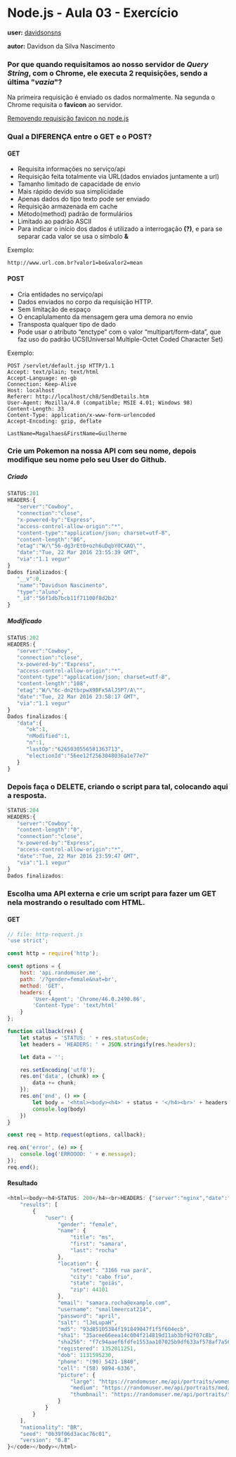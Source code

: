 # Node.js - Aula 03 - Exercício
**user:** [davidsonsns](https://github.com/davidsonsns)

**autor:** Davidson da Silva Nascimento

### Por que quando requisitamos ao nosso servidor de *Query String*, **com o Chrome**, ele executa 2 requisições, sendo a última "*vazia*"?
Na primeira requisição é enviado os dados normalmente. Na segunda o Chrome requisita o **favicon** ao servidor.

[Removendo requisição favicon no node.js](https://gist.github.com/kentbrew/763822)

### Qual a DIFERENÇA entre o GET e o POST?
#### GET
+ Requisita informações no serviço/api
+ Requisição feita totalmente via URL(dados enviados juntamente a url)
+ Tamanho limitado de capacidade de envio
+ Mais rápido devido sua simplicidade
+ Apenas dados do tipo texto pode ser enviado
+ Requisição armazenada em cache
+ Método(method) padrão de formulários
+ Limitado ao padrão ASCII
+ Para indicar o início dos dados é utilizado a interrogação **(?)**, e para se separar cada valor se usa o símbolo **&**

Exemplo:
```
http://www.url.com.br?valor1=be&valor2=mean
```
#### POST
+ Cria entidades no serviço/api
+ Dados enviados no corpo da requisição HTTP.
+ Sem limitação de espaço
+ O encaplulamento da mensagem gera uma demora no envio
+ Transposta qualquer tipo de dado
+ Pode usar o atributo “enctype” com o valor “multipart/form-data”, que faz uso do padrão UCS(Universal Multiple-Octet Coded Character Set)

Exemplo:
```
POST /servlet/default.jsp HTTP/1.1
Accept: text/plain; text/html 
Accept-Language: en-gb 
Connection: Keep-Alive 
Host: localhost 
Referer: http://localhost/ch8/SendDetails.htm 
User-Agent: Mozilla/4.0 (compatible; MSIE 4.01; Windows 98) 
Content-Length: 33 
Content-Type: application/x-www-form-urlencoded 
Accept-Encoding: gzip, deflate 

LastName=Magalhaes&FirstName=Guilherme
```

### Crie um Pokemon na nossa API com seu nome, depois modifique seu nome pelo seu User do Github.
##### Criado
```js
STATUS:201
HEADERS:{
   "server":"Cowboy",
   "connection":"close",
   "x-powered-by":"Express",
   "access-control-allow-origin":"*",
   "content-type":"application/json; charset=utf-8",
   "content-length":"86",
   "etag":"W/\"56-dg3rEt0+ozh6uDqbY0CXAQ\"",
   "date":"Tue, 22 Mar 2016 23:55:39 GMT",
   "via":"1.1 vegur"
}
Dados finalizados:{
   "__v":0,
   "name":"Davidson Nascimento",
   "type":"aluno",
   "_id":"56f1db7bcb11f71100f8d2b2"
}
```

##### Modificado
```js
STATUS:202
HEADERS:{
   "server":"Cowboy",
   "connection":"close",
   "x-powered-by":"Express",
   "access-control-allow-origin":"*",
   "content-type":"application/json; charset=utf-8",
   "content-length":"108",
   "etag":"W/\"6c-dn2tbrpwX9BFx5AlJ5P7/A\"",
   "date":"Tue, 22 Mar 2016 23:58:17 GMT",
   "via":"1.1 vegur"
}
Dados finalizados:{
   "data":{
      "ok":1,
      "nModified":1,
      "n":1,
      "lastOp":"6265030556581363713",
      "electionId":"56ee12f2563048036a1e77e7"
   }
}
```

### **Depois faça o DELETE**, criando o script para tal, colocando aqui a resposta.
```js
STATUS:204
HEADERS:{
   "server":"Cowboy",
   "content-length":"0",
   "connection":"close",
   "x-powered-by":"Express",
   "access-control-allow-origin":"*",
   "date":"Tue, 22 Mar 2016 23:59:47 GMT",
   "via":"1.1 vegur"
}
Dados finalizados:
```

### Escolha uma **API externa** e crie um script para fazer um GET nela **mostrando o resultado com HTML**.
#### GET
```js
// file: http-request.js
'use strict';

const http = require('http');

const options = {
    host: 'api.randomuser.me',
    path: '/?gender=female&nat=br',
    method: 'GET',
    headers: {
        'User-Agent': 'Chrome/46.0.2490.86',
        'Content-Type': 'text/html'
    }
};

function callback(res) {
    let status = 'STATUS: ' + res.statusCode;
    let headers = 'HEADERS: ' + JSON.stringify(res.headers);

    let data = '';

    res.setEncoding('utf8');
    res.on('data', (chunk) => {
        data += chunk;
    });
    res.on('end', () => {
        let body = '<html><body><h4>' + status + '</h4><br>' + headers + '<br><br><code>' + data + '</code></body></html>'
        console.log(body)
    })
}

const req = http.request(options, callback);

req.on('error', (e) => {
    console.log('ERROOOO: ' + e.message);
});
req.end();
```
#### Resultado
```js
<html><body><h4>STATUS: 200</h4><br>HEADERS: {"server":"nginx","date":"Wed, 23 Mar 2016 01:24:13 GMT","content-type":"application/json; charset=utf-8","transfer-encoding":"chunked","connection":"close","access-control-allow-origin":"*"}<br><code>{
    "results": [
        {
            "user": {
                "gender": "female",
                "name": {
                    "title": "ms",
                    "first": "samara",
                    "last": "rocha"
                },
                "location": {
                    "street": "3166 rua pará",
                    "city": "cabo frio",
                    "state": "goiás",
                    "zip": 44101
                },
                "email": "samara.rocha@example.com",
                "username": "smallmeercat214",
                "password": "april",
                "salt": "lJeLupaH",
                "md5": "93d85105384f191849047f1f5f604ecb",
                "sha1": "35acee66eea14c004f214819d11ab3bf92f07c8b",
                "sha256": "f7c94aaef6fdfe1553aa107025b9df633af578af7a5635ebd7075785cf1390b0",
                "registered": 1352011251,
                "dob": 1131595230,
                "phone": "(90) 5421-1840",
                "cell": "(58) 9894-6336",
                "picture": {
                    "large": "https://randomuser.me/api/portraits/women/67.jpg",
                    "medium": "https://randomuser.me/api/portraits/med/women/67.jpg",
                    "thumbnail": "https://randomuser.me/api/portraits/thumb/women/67.jpg"
                }
            }
        }
    ],
    "nationality": "BR",
    "seed": "0b39f06d3acac76c01",
    "version": "0.8"
}</code></body></html>
```